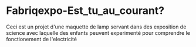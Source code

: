 # Fabriqexpo-Est_tu_au_courant?
Ceci est un projet d'une maquette de lamp servant dans des exposition de science avec laquelle des enfants peuvent experimenté pour comprendre le fonctionement de l'electricité 
